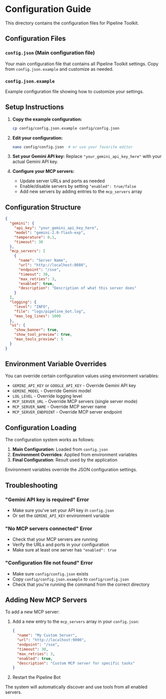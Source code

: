 # Configuration Guide

This directory contains the configuration files for Pipeline Toolkit.

## Configuration Files

### `config.json` (Main configuration file)
Your main configuration file that contains all Pipeline Toolkit settings. Copy from `config.json.example` and customize as needed.

### `config.json.example`
Example configuration file showing how to customize your settings.

## Setup Instructions

1. **Copy the example configuration:**
   ```bash
   cp config/config.json.example config/config.json
   ```

2. **Edit your configuration:**
   ```bash
   nano config/config.json  # or use your favorite editor
   ```

3. **Set your Gemini API key:**
   Replace `"your_gemini_api_key_here"` with your actual Gemini API key.

4. **Configure your MCP servers:**
   - Update server URLs and ports as needed
   - Enable/disable servers by setting `"enabled": true/false`
   - Add new servers by adding entries to the `mcp_servers` array

## Configuration Structure

```json
{
  "gemini": {
    "api_key": "your_gemini_api_key_here",
    "model": "gemini-2.0-flash-exp",
    "temperature": 0.1,
    "timeout": 30
  },
  "mcp_servers": [
    {
      "name": "Server Name",
      "url": "http://localhost:8080",
      "endpoint": "/sse",
      "timeout": 30,
      "max_retries": 3,
      "enabled": true,
      "description": "Description of what this server does"
    }
  ],
  "logging": {
    "level": "INFO",
    "file": "logs/pipeline_bot.log",
    "max_log_lines": 1000
  },
  "ui": {
    "show_banner": true,
    "show_tool_preview": true,
    "max_tools_preview": 5
  }
}
```

## Environment Variable Overrides

You can override certain configuration values using environment variables:

- `GEMINI_API_KEY` or `GOOGLE_API_KEY` - Override Gemini API key
- `GEMINI_MODEL` - Override Gemini model
- `LOG_LEVEL` - Override logging level
- `MCP_SERVER_URL` - Override MCP servers (single server mode)
- `MCP_SERVER_NAME` - Override MCP server name
- `MCP_SERVER_ENDPOINT` - Override MCP server endpoint

## Configuration Loading

The configuration system works as follows:

1. **Main Configuration**: Loaded from `config.json`
2. **Environment Overrides**: Applied from environment variables
3. **Final Configuration**: Result used by the application

Environment variables override the JSON configuration settings.

## Troubleshooting

### "Gemini API key is required" Error
- Make sure you've set your API key in `config.json`
- Or set the `GEMINI_API_KEY` environment variable

### "No MCP servers connected" Error
- Check that your MCP servers are running
- Verify the URLs and ports in your configuration
- Make sure at least one server has `"enabled": true`

### "Configuration file not found" Error
- Make sure `config/config.json` exists
- Copy `config/config.json.example` to `config/config.json`
- Check that you're running the command from the correct directory

## Adding New MCP Servers

To add a new MCP server:

1. Add a new entry to the `mcp_servers` array in your `config.json`:
   ```json
   {
     "name": "My Custom Server",
     "url": "http://localhost:9000",
     "endpoint": "/sse",
     "timeout": 30,
     "max_retries": 3,
     "enabled": true,
     "description": "Custom MCP server for specific tasks"
   }
   ```

2. Restart the Pipeline Bot

The system will automatically discover and use tools from all enabled servers.